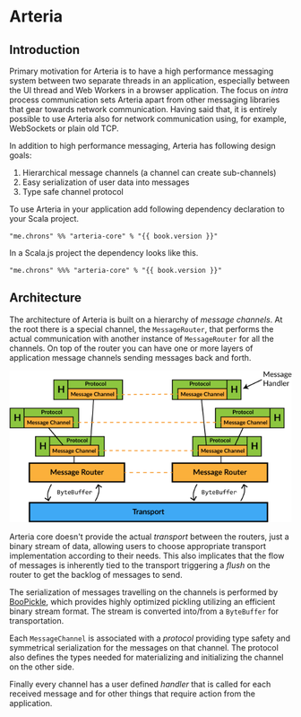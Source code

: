 # Arteria

## Introduction

Primary motivation for Arteria is to have a high performance messaging system between two separate threads in an application, especially between the UI thread
and Web Workers in a browser application. The focus on _intra_ process communication sets Arteria apart from other messaging libraries that gear towards network
communication. Having said that, it is entirely possible to use Arteria also for network communication using, for example, WebSockets or plain old TCP.

In addition to high performance messaging, Arteria has following design goals:

1. Hierarchical message channels (a channel can create sub-channels)
2. Easy serialization of user data into messages
3. Type safe channel protocol

To use Arteria in your application add following dependency declaration to your Scala project.

<pre><code class="lang-scala">"me.chrons" %% "arteria-core" % "{{ book.version }}"</code></pre>

In a Scala.js project the dependency looks like this.

<pre><code class="lang-scala">"me.chrons" %%% "arteria-core" % "{{ book.version }}"</code></pre>

## Architecture

The architecture of Arteria is built on a hierarchy of _message channels_. At the root there is a special channel, the `MessageRouter`, that performs the actual
communication with another instance of `MessageRouter` for all the channels. On top of the router you can have one or more layers of application message
channels sending messages back and forth.

![Architecture](../images/Architecture.png)

Arteria core doesn't provide the actual _transport_ between the routers, just a binary stream of data, allowing users to choose appropriate transport
implementation according to their needs. This also implicates that the flow of messages is inherently tied to the transport triggering a _flush_ on the router
to get the backlog of messages to send.

The serialization of messages travelling on the channels is performed by [BooPickle](https://github.com/ochrons/boopickle), which provides highly optimized
pickling utilizing an efficient binary stream format. The stream is converted into/from a `ByteBuffer` for transportation.

Each `MessageChannel` is associated with a _protocol_ providing type safety and symmetrical serialization for the messages on that channel. The protocol also
defines the types needed for materializing and initializing the channel on the other side.

Finally every channel has a user defined _handler_ that is called for each received message and for other things that require action from the application.
